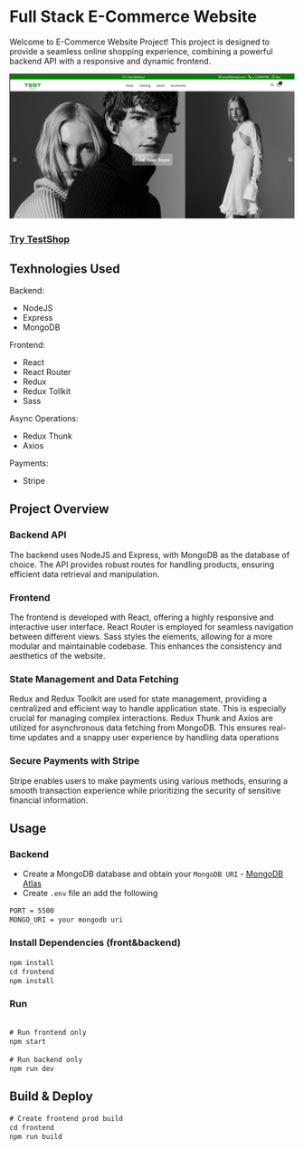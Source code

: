 # Full Stack E-Commerce Website

Welcome to E-Commerce Website Project! This project is designed to provide a seamless online shopping experience, combining a powerful backend API with a responsive and dynamic frontend.

<img src="./front-end/public/images/shop.jpg" />

### [Try TestShop](https://flourishing-gumption-4b7314.netlify.app/)

## Texhnologies Used

Backend:
- NodeJS
- Express
- MongoDB

Frontend:
- React
- React Router
- Redux
- Redux Tollkit
- Sass

Async Operations:
- Redux Thunk
- Axios

Payments:
- Stripe

## Project Overview

### Backend API
The backend uses NodeJS and Express, with MongoDB as the database of choice. The API provides robust routes for handling products, ensuring efficient data retrieval and manipulation.

### Frontend
The frontend is developed with React, offering a highly responsive and interactive user interface. React Router is employed for seamless navigation between different views. Sass styles the elements, allowing for a more modular and maintainable codebase. This enhances the consistency and aesthetics of the website.

### State Management and Data Fetching
Redux and Redux Toolkit are used for state management, providing a centralized and efficient way to handle application state. This is especially crucial for managing complex interactions. Redux Thunk and Axios are utilized for asynchronous data fetching from MongoDB. This ensures real-time updates and a snappy user experience by handling data operations

### Secure Payments with Stripe
Stripe enables users to make payments using various methods, ensuring a smooth transaction experience while prioritizing the security of sensitive financial information.

## Usage

### Backend
- Create a MongoDB database and obtain your `MongoDB URI` - [MongoDB Atlas](https://www.mongodb.com/cloud/atlas/register)
- Create `.env` file an add the following

```
PORT = 5500
MONGO_URI = your mongodb uri
```
### Install Dependencies (front&backend)

```
npm install
cd frontend
npm install
```

### Run

```

# Run frontend only
npm start

# Run backend only
npm run dev
```

## Build & Deploy

```
# Create frontend prod build
cd frontend
npm run build
```
